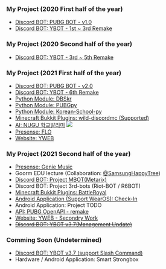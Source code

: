 
### My Project (2020 First half of the year)
* [Discord BOT: PUBG BOT - v1.0](https://github.com/gunyu1019/PUBG-BOT)
* [Discord BOT: YBOT - 1st ~ 3rd Remake](https://github.com/gunyu1019/YBOT)

### My Project (2020 Second half of the year)
* [Discord BOT: YBOT - 3rd ~ 5th Remake](https://github.com/gunyu1019/YBOT)

### My Project (2021 First half of the year)
* [Discord BOT: PUBG BOT - v2.0](https://github.com/gunyu1019/PUBG-BOT)
* [Discord BOT: YBOT - 6th Remake](https://github.com/gunyu1019/YBOT)
* [Python Module: DBSkr](https://github.com/gunyu1019/DBSkr-py)
* [Python Module: PUBGpy](https://github.com/gunyu1019/PUBGpy)
* [Python Module: Korean-School-py](https://github.com/gunyu1019/korean_school_py)
* [Minecraft Bukkit Plugins: wild-discordmc (Supported)](https://github.com/gunyu1019/wild-discordmc)
* [AI: NUGU 학교알리미](https://github.com/gunyu1019/NUGU_school)
  <img src="https://img.shields.io/badge/Delay-orange?style?style=plastic">
* [Presense: FLO](https://premid.app/store/presences/FLO)
* [Website: YWEB](https://yhs.kr)

### My Project (2021 Second half of the year)
* [Presense: Genie Music](https://premid.app/store/presences/Genie%20Music)
* Goorm EDU lecture (Collaboration: [@SamsungHappyTree](https://github.com/samsunghappytree123))
* [Discord BOT: Project MBOT(Metarix)](https://github.com/gunyu1019/MBOT)
* Discord BOT: Project 3rd-bots (Riot-BOT / R6BOT)
* [Minecraft Bukkit Plugins: BattleRoyal](https://github.com/gunyu1019/BattleRoyal)
* [Android Application (Support WearOS): Check-In](https://github.com/gunyu1019/Check-In)
* Android Application: Project TODO 
* [API: PUBG OpenAPI - remake](https://github.com/gunyu1019/PUBG-API)
* [Website: YWEB - Secondry Work](https://yhs.kr)
* ~~[Discord BOT: YBOT v3.7(Management Update)](https://yhs.kr/YBOT)~~

### Comming Soon (Undetermined)
* [Discord BOT: YBOT v3.7 (support Slash Command)](https://yhs.kr/YBOT)
* Hardware / Android Application: Smart Strongbox
